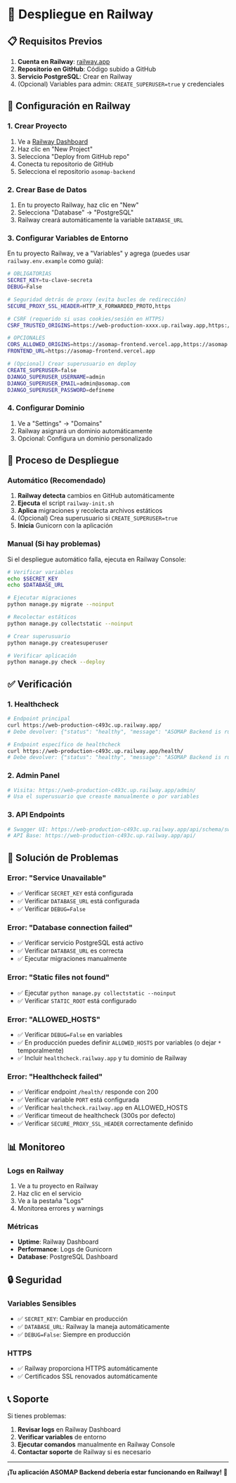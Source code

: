 # 🚀 Despliegue en Railway

## 📋 Requisitos Previos

1. **Cuenta en Railway**: [railway.app](https://railway.app)
2. **Repositorio en GitHub**: Código subido a GitHub
3. **Servicio PostgreSQL**: Crear en Railway
4. (Opcional) Variables para admin: `CREATE_SUPERUSER=true` y credenciales

## 🔧 Configuración en Railway

### 1. Crear Proyecto

1. Ve a [Railway Dashboard](https://railway.app/dashboard)
2. Haz clic en "New Project"
3. Selecciona "Deploy from GitHub repo"
4. Conecta tu repositorio de GitHub
5. Selecciona el repositorio `asomap-backend`

### 2. Crear Base de Datos

1. En tu proyecto Railway, haz clic en "New"
2. Selecciona "Database" → "PostgreSQL"
3. Railway creará automáticamente la variable `DATABASE_URL`

### 3. Configurar Variables de Entorno

En tu proyecto Railway, ve a "Variables" y agrega (puedes usar `railway.env.example` como guía):

```bash
# OBLIGATORIAS
SECRET_KEY=tu-clave-secreta
DEBUG=False

# Seguridad detrás de proxy (evita bucles de redirección)
SECURE_PROXY_SSL_HEADER=HTTP_X_FORWARDED_PROTO,https

# CSRF (requerido si usas cookies/sesión en HTTPS)
CSRF_TRUSTED_ORIGINS=https://web-production-xxxx.up.railway.app,https://asomap-frontend.vercel.app

# OPCIONALES
CORS_ALLOWED_ORIGINS=https://asomap-frontend.vercel.app,https://asomap.vercel.app
FRONTEND_URL=https://asomap-frontend.vercel.app

# (Opcional) Crear superusuario en deploy
CREATE_SUPERUSER=false
DJANGO_SUPERUSER_USERNAME=admin
DJANGO_SUPERUSER_EMAIL=admin@asomap.com
DJANGO_SUPERUSER_PASSWORD=defíneme
```

### 4. Configurar Dominio

1. Ve a "Settings" → "Domains"
2. Railway asignará un dominio automáticamente
3. Opcional: Configura un dominio personalizado

## 🔄 Proceso de Despliegue

### Automático (Recomendado)

1. **Railway detecta** cambios en GitHub automáticamente
2. **Ejecuta** el script `railway-init.sh`
3. **Aplica** migraciones y recolecta archivos estáticos
4. (Opcional) Crea superusuario si `CREATE_SUPERUSER=true`
5. **Inicia** Gunicorn con la aplicación

### Manual (Si hay problemas)

Si el despliegue automático falla, ejecuta en Railway Console:

```bash
# Verificar variables
echo $SECRET_KEY
echo $DATABASE_URL

# Ejecutar migraciones
python manage.py migrate --noinput

# Recolectar estáticos
python manage.py collectstatic --noinput

# Crear superusuario
python manage.py createsuperuser

# Verificar aplicación
python manage.py check --deploy
```

## ✅ Verificación

### 1. Healthcheck
```bash
# Endpoint principal
curl https://web-production-c493c.up.railway.app/
# Debe devolver: {"status": "healthy", "message": "ASOMAP Backend is running", ...}

# Endpoint específico de healthcheck
curl https://web-production-c493c.up.railway.app/health/
# Debe devolver: {"status": "healthy", "message": "ASOMAP Backend is running", ...}
```

### 2. Admin Panel
```bash
# Visita: https://web-production-c493c.up.railway.app/admin/
# Usa el superusuario que creaste manualmente o por variables
```

### 3. API Endpoints
```bash
# Swagger UI: https://web-production-c493c.up.railway.app/api/schema/swagger-ui/
# API Base: https://web-production-c493c.up.railway.app/api/
```

## 🐛 Solución de Problemas

### Error: "Service Unavailable"
- ✅ Verificar `SECRET_KEY` está configurada
- ✅ Verificar `DATABASE_URL` está configurada
- ✅ Verificar `DEBUG=False`

### Error: "Database connection failed"
- ✅ Verificar servicio PostgreSQL está activo
- ✅ Verificar `DATABASE_URL` es correcta
- ✅ Ejecutar migraciones manualmente

### Error: "Static files not found"
- ✅ Ejecutar `python manage.py collectstatic --noinput`
- ✅ Verificar `STATIC_ROOT` está configurado

### Error: "ALLOWED_HOSTS"
- ✅ Verificar `DEBUG=False` en variables
- ✅ En producción puedes definir `ALLOWED_HOSTS` por variables (o dejar `*` temporalmente)
- ✅ Incluir `healthcheck.railway.app` y tu dominio de Railway

### Error: "Healthcheck failed"
- ✅ Verificar endpoint `/health/` responde con 200
- ✅ Verificar variable `PORT` está configurada
- ✅ Verificar `healthcheck.railway.app` en ALLOWED_HOSTS
- ✅ Verificar timeout de healthcheck (300s por defecto)
- ✅ Verificar `SECURE_PROXY_SSL_HEADER` correctamente definido

## 📊 Monitoreo

### Logs en Railway
1. Ve a tu proyecto en Railway
2. Haz clic en el servicio
3. Ve a la pestaña "Logs"
4. Monitorea errores y warnings

### Métricas
- **Uptime**: Railway Dashboard
- **Performance**: Logs de Gunicorn
- **Database**: PostgreSQL Dashboard

## 🔒 Seguridad

### Variables Sensibles
- ✅ `SECRET_KEY`: Cambiar en producción
- ✅ `DATABASE_URL`: Railway la maneja automáticamente
- ✅ `DEBUG=False`: Siempre en producción

### HTTPS
- ✅ Railway proporciona HTTPS automáticamente
- ✅ Certificados SSL renovados automáticamente

## 📞 Soporte

Si tienes problemas:

1. **Revisar logs** en Railway Dashboard
2. **Verificar variables** de entorno
3. **Ejecutar comandos** manualmente en Railway Console
4. **Contactar soporte** de Railway si es necesario

---

**¡Tu aplicación ASOMAP Backend debería estar funcionando en Railway!** 🎉
